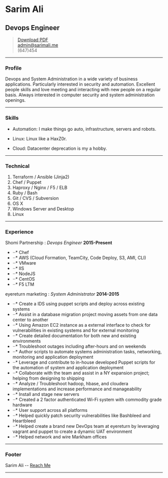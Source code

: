 # Sarim Ali
## Devops Engineer

> [Download PDF](resume.pdf)  
> [admin@sarimali.me](https://ca.linkedin.com/in/sarim-ali-32b28b15)  
> (647)454

------

### Profile
Devops and System Administration in a wide variety of business applications. Particularly interested in security and automation. Excellent people skills and love meeting and interacting with new people on a regular basis. Always interested in computer security and system administration openings.

------

### Skills
* Automation: I make things go auto, infrastructure, servers and robots.

* Linux: Linux like a HaxZ0r.

* Cloud: Datacenter deprecation is my a hobby.

-------

### Technical

1. Terraform / Ansible (Jinja2)
1. Chef / Puppet 
1. Haproxy / Nginx / F5 / ELB
1. Ruby / Bash
1. Git / CVS / Subversion
1. OS X
1. Windows Server and Desktop
1. Linux

------

### Experience

Shomi Partnership
: *Devops Engineer*
  __2015-Present__
* ⋅⋅*  Chef
* ⋅⋅*  AWS (Cloud Formation, TeamCity, Code Deploy, S3, AMI, CLI) 
* ⋅⋅*  VMware
* ⋅⋅*  IIS
* ⋅⋅*  NodeJS
* ⋅⋅*  CentOS
* ⋅⋅*  F5 LTM

eyereturn marketing
: *System Administrator*
  __2014-2015__
* ⋅⋅*  Create a IDS using puppet scripts and deploy across existing systems
* ⋅⋅*  Assist in a database migration project moving assets from one data center to another
* ⋅⋅*  Using Amazon EC2 instance as a external interface to check for vulnerabilities in existing systems and for external monitoring
* ⋅⋅*  Create detailed documentation for both new and existing environments
* ⋅⋅*  Troubleshoot outages including after-hours and on weekends
* ⋅⋅*  Author scripts to automate systems administration tasks, networking, monitoring and application deployment
* ⋅⋅*  Leverage and contribute to in-house developed Puppet scripts for the automation of system and application deployment
* ⋅⋅*  Collaborate with the team and assist in a NY expansion project; helping from designing to shipping
* ⋅⋅*  Analyze / Troubleshoot hadoop, hbase, and cloudera implementations and increase performance and manageability 
* ⋅⋅*  Install and stage new servers
* ⋅⋅*  Created a 2 factor authenticated Wi-Fi system with commodity grade hardware 
* ⋅⋅*  User support across all platforms
* ⋅⋅*  Helped quickly patch security vulnerabilities like Bashbleed and Heartbleed
* ⋅⋅*  Helped create a brand new DevOps team at eyereturn by leveraging vagrant and puppet to create a dynamic UAT environment
* ⋅⋅*  Helped network and wire Markham offices

------

### Footer 

Sarim Ali -- [Reach Me](https://ca.linkedin.com/in/sarim-ali-32b28b15)

------
